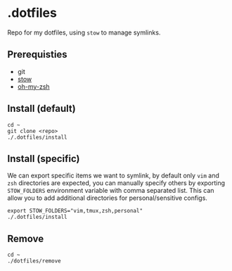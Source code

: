 # .dotfiles
Repo for my dotfiles, using `stow` to manage symlinks.

## Prerequisties
- git
- [stow](https://www.gnu.org/software/stow/)
- [oh-my-zsh](https://ohmyz.sh/)

## Install (default)
```
cd ~
git clone <repo>
./.dotfiles/install
```

## Install (specific)
We can export specific items we want to symlink, by default only `vim` and `zsh` directories are expected, you can manually specify others by exporting `STOW_FOLDERS` environment variable with comma separated list. This can allow you to add additional directories for personal/sensitive configs.
```
export STOW_FOLDERS="vim,tmux,zsh,personal"
./.dotfiles/install
```

## Remove
```
cd ~
./dotfiles/remove
```
